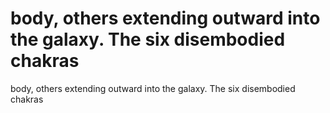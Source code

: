 # body, others extending outward into the galaxy. The six disembodied chakras

body, others extending outward into the galaxy. The six disembodied chakras